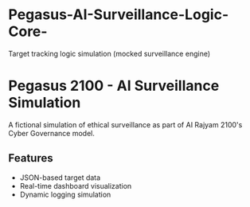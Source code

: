 # Pegasus-AI-Surveillance-Logic-Core-
Target tracking logic simulation (mocked surveillance engine)
# Pegasus 2100 - AI Surveillance Simulation

A fictional simulation of ethical surveillance as part of AI Rajyam 2100's Cyber Governance model.

## Features

- JSON-based target data
- Real-time dashboard visualization
- Dynamic logging simulation